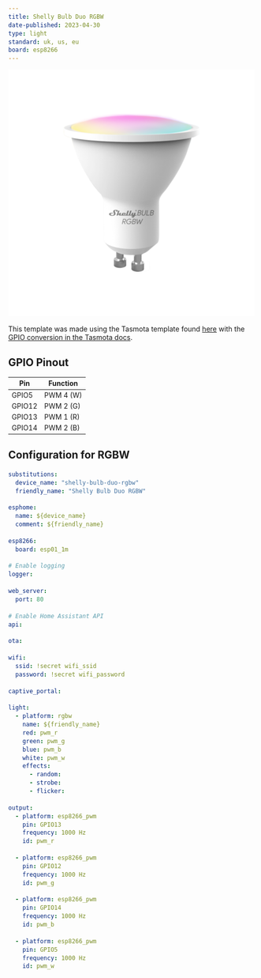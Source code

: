 ```yaml
---
title: Shelly Bulb Duo RGBW
date-published: 2023-04-30
type: light
standard: uk, us, eu
board: esp8266
---
```


![Product Image](Shelly-Bulb-Duo-RGBW.png "Shelly RGBW")

This template was made using the Tasmota template found [here](https://github.com/arendst/mgos-to-tasmota) with the [GPIO conversion in the Tasmota docs](https://tasmota.github.io/docs/GPIO-Conversion/#gpio-conversion).

## GPIO Pinout

| Pin    | Function  |
| ------ | --------- |
| GPIO5  | PWM 4 (W) |
| GPIO12 | PWM 2 (G) |
| GPIO13 | PWM 1 (R) |
| GPIO14 | PWM 2 (B) |

## Configuration for RGBW

```yaml
substitutions:
  device_name: "shelly-bulb-duo-rgbw"
  friendly_name: "Shelly Bulb Duo RGBW"

esphome:
  name: ${device_name}
  comment: ${friendly_name}

esp8266:
  board: esp01_1m

# Enable logging
logger:

web_server:
  port: 80

# Enable Home Assistant API
api:

ota:

wifi:
  ssid: !secret wifi_ssid
  password: !secret wifi_password

captive_portal:

light:
  - platform: rgbw
    name: ${friendly_name}
    red: pwm_r
    green: pwm_g
    blue: pwm_b
    white: pwm_w
    effects:
      - random:
      - strobe:
      - flicker:

output:
  - platform: esp8266_pwm
    pin: GPIO13
    frequency: 1000 Hz
    id: pwm_r

  - platform: esp8266_pwm
    pin: GPIO12
    frequency: 1000 Hz
    id: pwm_g

  - platform: esp8266_pwm
    pin: GPIO14
    frequency: 1000 Hz
    id: pwm_b

  - platform: esp8266_pwm
    pin: GPIO5
    frequency: 1000 Hz
    id: pwm_w
```
